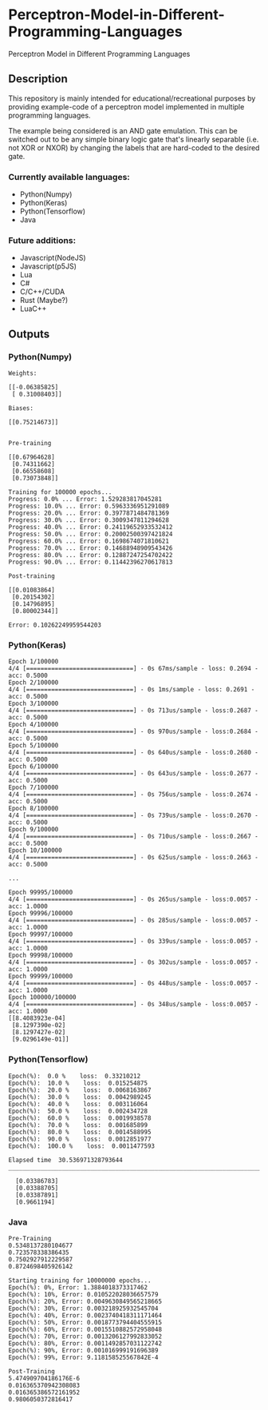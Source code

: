 # Perceptron-Model-in-Different-Programming-Languages
Perceptron Model in Different Programming Languages

## Description

This repository is mainly intended for educational/recreational purposes by providing example-code of a perceptron model implemented in multiple programming languages.

The example being considered is an AND gate emulation. This can be switched out to be any simple binary logic gate that's linearly separable (i.e. not XOR or NXOR) by changing the labels that are hard-coded to the desired gate. 

### Currently available languages:
- Python(Numpy)
- Python(Keras)
- Python(Tensorflow)
- Java

### Future additions:
- Javascript(NodeJS)
- Javascript(p5JS)
- Lua
- C#
- C/C++/CUDA
- Rust (Maybe?)
- LuaC++

## Outputs

### Python(Numpy)

```
Weights:

[[-0.06385825]
 [ 0.31008403]]

Biases:

[[0.75214673]]


Pre-training

[[0.67964628]
 [0.74311662]
 [0.66558608]
 [0.73073848]]

Training for 100000 epochs...
Progress: 0.0% ... Error: 1.529283817045281
Progress: 10.0% ... Error: 0.5963336951291089
Progress: 20.0% ... Error: 0.3977871484781369
Progress: 30.0% ... Error: 0.3009347811294628
Progress: 40.0% ... Error: 0.24119652933532412
Progress: 50.0% ... Error: 0.20002500397421824
Progress: 60.0% ... Error: 0.1698674071810621
Progress: 70.0% ... Error: 0.14688948909543426
Progress: 80.0% ... Error: 0.12887247254702422
Progress: 90.0% ... Error: 0.11442396270617813

Post-training

[[0.01083864]
 [0.20154302]
 [0.14796895]
 [0.80002344]]

Error: 0.10262249959544203
```

### Python(Keras)

```
Epoch 1/100000
4/4 [==============================] - 0s 67ms/sample - loss: 0.2694 - acc: 0.5000
Epoch 2/100000
4/4 [==============================] - 0s 1ms/sample - loss: 0.2691 - acc: 0.5000
Epoch 3/100000
4/4 [==============================] - 0s 713us/sample - loss:0.2687 - acc: 0.5000
Epoch 4/100000
4/4 [==============================] - 0s 970us/sample - loss:0.2684 - acc: 0.5000
Epoch 5/100000
4/4 [==============================] - 0s 640us/sample - loss:0.2680 - acc: 0.5000
Epoch 6/100000
4/4 [==============================] - 0s 643us/sample - loss:0.2677 - acc: 0.5000
Epoch 7/100000
4/4 [==============================] - 0s 756us/sample - loss:0.2674 - acc: 0.5000
Epoch 8/100000
4/4 [==============================] - 0s 739us/sample - loss:0.2670 - acc: 0.5000
Epoch 9/100000
4/4 [==============================] - 0s 710us/sample - loss:0.2667 - acc: 0.5000
Epoch 10/100000
4/4 [==============================] - 0s 625us/sample - loss:0.2663 - acc: 0.5000

...

Epoch 99995/100000
4/4 [==============================] - 0s 265us/sample - loss:0.0057 - acc: 1.0000
Epoch 99996/100000
4/4 [==============================] - 0s 285us/sample - loss:0.0057 - acc: 1.0000
Epoch 99997/100000
4/4 [==============================] - 0s 339us/sample - loss:0.0057 - acc: 1.0000
Epoch 99998/100000
4/4 [==============================] - 0s 302us/sample - loss:0.0057 - acc: 1.0000
Epoch 99999/100000
4/4 [==============================] - 0s 448us/sample - loss:0.0057 - acc: 1.0000
Epoch 100000/100000
4/4 [==============================] - 0s 348us/sample - loss:0.0057 - acc: 1.0000
[[8.4083923e-04]
 [8.1297390e-02]
 [8.1297427e-02]
 [9.0296149e-01]]
```

### Python(Tensorflow)

```
Epoch(%):  0.0 %    loss:  0.33210212
Epoch(%):  10.0 %    loss:  0.015254875
Epoch(%):  20.0 %    loss:  0.0068163867
Epoch(%):  30.0 %    loss:  0.0042989245
Epoch(%):  40.0 %    loss:  0.003116064
Epoch(%):  50.0 %    loss:  0.002434728
Epoch(%):  60.0 %    loss:  0.0019938578
Epoch(%):  70.0 %    loss:  0.001685899
Epoch(%):  80.0 %    loss:  0.0014588995
Epoch(%):  90.0 %    loss:  0.0012851977
Epoch(%):  100.0 %    loss:  0.0011477593

Elapsed time  30.536971328793644
________________________________________________________________________________

  [0.03386783]
  [0.03388705]
  [0.03387891]
  [0.9661194]
```
### Java
```
Pre-Training
0.5348137280104677
0.723578338386435
0.7502927912229587
0.8724698405926142

Starting training for 10000000 epochs...
Epoch(%): 0%, Error: 1.3884018373317462
Epoch(%): 10%, Error: 0.010522028036657579
Epoch(%): 20%, Error: 0.0049630849565218665
Epoch(%): 30%, Error: 0.003218925932545704
Epoch(%): 40%, Error: 0.0023740418311171464
Epoch(%): 50%, Error: 0.0018773794404555915
Epoch(%): 60%, Error: 0.0015510882572958048
Epoch(%): 70%, Error: 0.0013206127992833052
Epoch(%): 80%, Error: 0.0011492857031122742
Epoch(%): 90%, Error: 0.001016999191696389
Epoch(%): 99%, Error: 9.118158525567842E-4

Post-Training
5.474909704186176E-6
0.016365370942308083
0.016365386572161952
0.9806050372816417
```
